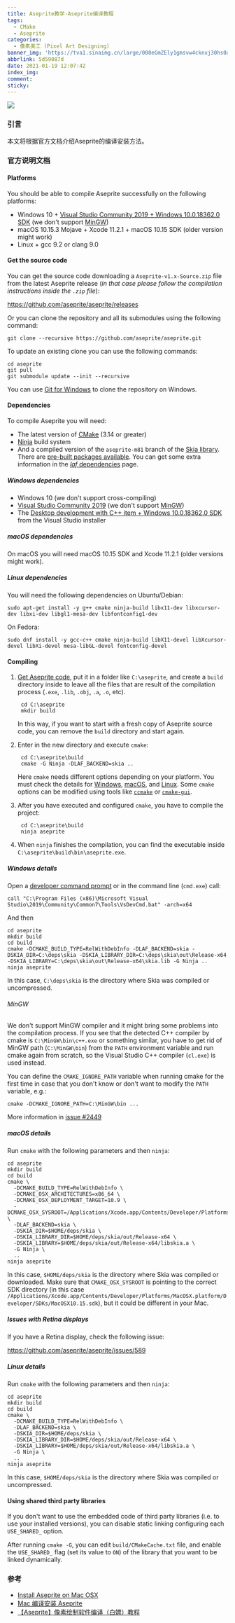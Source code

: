 ```yaml
---
title: Aseprite教学-Aseprite编译教程
tags:
  - CMake
  - Aseprite
categories:
  - 像素美工 (Pixel Art Designing)
banner_img: 'https://tva1.sinaimg.cn/large/008eGmZEly1gmsvw4cknxj30hs0a0mwz.jpg'
abbrlink: 5d59087d
date: 2021-01-19 12:07:42
index_img:
comment:
sticky:
---
```


![](https://tva1.sinaimg.cn/large/008eGmZEly1gn4nt7r5jxj314w0i3788.jpg)

### 引言

本文将根据官方文档介绍Aseprite的编译安装方法。

<!--more-->





### 官方说明文档

#### Platforms

You should be able to compile Aseprite successfully on the following platforms:

- Windows 10 + [Visual Studio Community 2019 + Windows 10.0.18362.0 SDK](https://imgur.com/a/7zs51IT) (we don't support [MinGW](https://github.com/aseprite/aseprite/blob/master/INSTALL.md#mingw))
- macOS 10.15.3 Mojave + Xcode 11.2.1 + macOS 10.15 SDK (older version might work)
- Linux + gcc 9.2 or clang 9.0

#### Get the source code

You can get the source code downloading a `Aseprite-v1.x-Source.zip` file from the latest Aseprite release (*in that case please follow the compilation instructions inside the `.zip` file*):

https://github.com/aseprite/aseprite/releases

Or you can clone the repository and all its submodules using the following command:

```
git clone --recursive https://github.com/aseprite/aseprite.git
```

To update an existing clone you can use the following commands:

```
cd aseprite
git pull
git submodule update --init --recursive
```

You can use [Git for Windows](https://git-for-windows.github.io/) to clone the repository on Windows.

#### Dependencies

To compile Aseprite you will need:

- The latest version of [CMake](https://cmake.org/) (3.14 or greater)
- [Ninja](https://ninja-build.org/) build system
- And a compiled version of the `aseprite-m81` branch of the [Skia library](https://github.com/aseprite/skia#readme). There are [pre-built packages available](https://github.com/aseprite/skia/releases). You can get some extra information in the [*laf* dependencies](https://github.com/aseprite/laf#dependencies) page.

##### Windows dependencies

- Windows 10 (we don't support cross-compiling)
- [Visual Studio Community 2019](https://visualstudio.microsoft.com/downloads/) (we don't support [MinGW](https://github.com/aseprite/aseprite/blob/master/INSTALL.md#mingw))
- The [Desktop development with C++ item + Windows 10.0.18362.0 SDK](https://imgur.com/a/7zs51IT) from the Visual Studio installer

##### macOS dependencies

On macOS you will need macOS 10.15 SDK and Xcode 11.2.1 (older versions might work).

##### Linux dependencies

You will need the following dependencies on Ubuntu/Debian:

```
sudo apt-get install -y g++ cmake ninja-build libx11-dev libxcursor-dev libxi-dev libgl1-mesa-dev libfontconfig1-dev
```

On Fedora:

```
sudo dnf install -y gcc-c++ cmake ninja-build libX11-devel libXcursor-devel libXi-devel mesa-libGL-devel fontconfig-devel
```



#### Compiling

1. [Get Aseprite code](https://github.com/aseprite/aseprite/blob/master/INSTALL.md#get-the-source-code), put it in a folder like `C:\aseprite`, and create a `build` directory inside to leave all the files that are result of the compilation process (`.exe`, `.lib`, `.obj`, `.a`, `.o`, etc).

   ```
    cd C:\aseprite
    mkdir build
   ```

   In this way, if you want to start with a fresh copy of Aseprite source code, you can remove the `build` directory and start again.

2. Enter in the new directory and execute `cmake`:

   ```
    cd C:\aseprite\build
    cmake -G Ninja -DLAF_BACKEND=skia ..
   ```

   Here `cmake` needs different options depending on your platform. You must check the details for [Windows](https://github.com/aseprite/aseprite/blob/master/INSTALL.md#windows-details), [macOS](https://github.com/aseprite/aseprite/blob/master/INSTALL.md#macos-details), and [Linux](https://github.com/aseprite/aseprite/blob/master/INSTALL.md#linux-details). Some `cmake` options can be modified using tools like [`ccmake`](https://cmake.org/cmake/help/latest/manual/ccmake.1.html) or [`cmake-gui`](https://cmake.org/cmake/help/latest/manual/cmake-gui.1.html).

3. After you have executed and configured `cmake`, you have to compile the project:

   ```
    cd C:\aseprite\build
    ninja aseprite
   ```

4. When `ninja` finishes the compilation, you can find the executable inside `C:\aseprite\build\bin\aseprite.exe`.

##### Windows details

Open a [developer command prompt](https://docs.microsoft.com/en-us/dotnet/framework/tools/developer-command-prompt-for-vs) or in the command line (`cmd.exe`) call:

```
call "C:\Program Files (x86)\Microsoft Visual Studio\2019\Community\Common7\Tools\VsDevCmd.bat" -arch=x64
```

And then

```
cd aseprite
mkdir build
cd build
cmake -DCMAKE_BUILD_TYPE=RelWithDebInfo -DLAF_BACKEND=skia -DSKIA_DIR=C:\deps\skia -DSKIA_LIBRARY_DIR=C:\deps\skia\out\Release-x64 -DSKIA_LIBRARY=C:\deps\skia\out\Release-x64\skia.lib -G Ninja ..
ninja aseprite
```

In this case, `C:\deps\skia` is the directory where Skia was compiled or uncompressed.

###### MinGW

We don't support MinGW compiler and it might bring some problems into the compilation process. If you see that the detected C++ compiler by cmake is `C:\MinGW\bin\c++.exe` or something similar, you have to get rid of MinGW path (`C:\MinGW\bin`) from the `PATH` environment variable and run cmake again from scratch, so the Visual Studio C++ compiler (`cl.exe`) is used instead.

You can define the `CMAKE_IGNORE_PATH` variable when running cmake for the first time in case that you don't know or don't want to modify the `PATH` variable, e.g.:

```
cmake -DCMAKE_IGNORE_PATH=C:\MinGW\bin ...
```

More information in [issue #2449](https://github.com/aseprite/aseprite/issues/2449)

##### macOS details

Run `cmake` with the following parameters and then `ninja`:

```
cd aseprite
mkdir build
cd build
cmake \
  -DCMAKE_BUILD_TYPE=RelWithDebInfo \
  -DCMAKE_OSX_ARCHITECTURES=x86_64 \
  -DCMAKE_OSX_DEPLOYMENT_TARGET=10.9 \
  -DCMAKE_OSX_SYSROOT=/Applications/Xcode.app/Contents/Developer/Platforms/MacOSX.platform/Developer/SDKs/MacOSX10.15.sdk \
  -DLAF_BACKEND=skia \
  -DSKIA_DIR=$HOME/deps/skia \
  -DSKIA_LIBRARY_DIR=$HOME/deps/skia/out/Release-x64 \
  -DSKIA_LIBRARY=$HOME/deps/skia/out/Release-x64/libskia.a \
  -G Ninja \
  ..
ninja aseprite
```

In this case, `$HOME/deps/skia` is the directory where Skia was compiled or downloaded. Make sure that `CMAKE_OSX_SYSROOT` is pointing to the correct SDK directory (in this case `/Applications/Xcode.app/Contents/Developer/Platforms/MacOSX.platform/Developer/SDKs/MacOSX10.15.sdk`), but it could be different in your Mac.

##### Issues with Retina displays

If you have a Retina display, check the following issue:

https://github.com/aseprite/aseprite/issues/589

##### Linux details

Run `cmake` with the following parameters and then `ninja`:

```
cd aseprite
mkdir build
cd build
cmake \
  -DCMAKE_BUILD_TYPE=RelWithDebInfo \
  -DLAF_BACKEND=skia \
  -DSKIA_DIR=$HOME/deps/skia \
  -DSKIA_LIBRARY_DIR=$HOME/deps/skia/out/Release-x64 \
  -DSKIA_LIBRARY=$HOME/deps/skia/out/Release-x64/libskia.a \
  -G Ninja \
  ..
ninja aseprite
```

In this case, `$HOME/deps/skia` is the directory where Skia was compiled or uncompressed.

#### Using shared third party libraries

If you don't want to use the embedded code of third party libraries (i.e. to use your installed versions), you can disable static linking configuring each `USE_SHARED_` option.

After running `cmake -G`, you can edit `build/CMakeCache.txt` file, and enable the `USE_SHARED_` flag (set its value to `ON`) of the library that you want to be linked dynamically.





### 参考

+ [Install Aseprite on Mac OSX](http://macappstore.org/aseprite/)
+ [Mac 编译安装 Aseprite](https://www.bestgcc.cn/20181204194300.html)
+ [【Aseprite】像素绘制软件编译（白嫖）教程](https://zhuanlan.zhihu.com/p/156775243)



